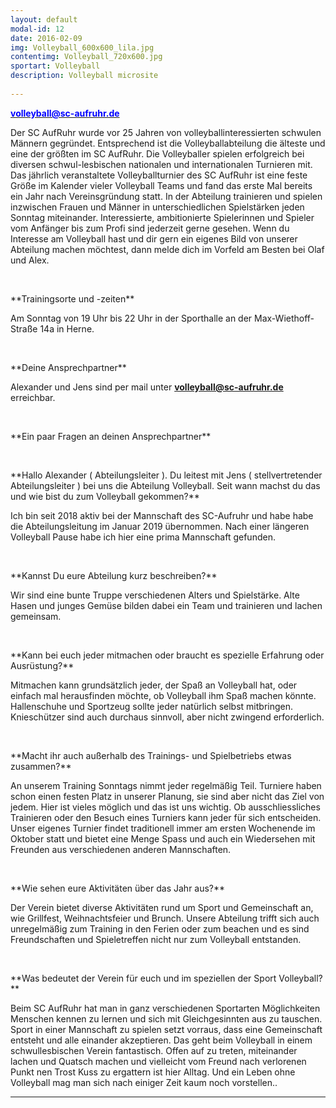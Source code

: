 ```yaml
---
layout: default
modal-id: 12
date: 2016-02-09
img: Volleyball_600x600_lila.jpg
contentimg: Volleyball_720x600.jpg
sportart: Volleyball
description: Volleyball microsite
             
---
```


<p><b><a href="mailto:Volleyball@sc-aufruhr.de"><font color="#0000FF">volleyball@sc-aufruhr.de</font></a></b></p>
Der SC AufRuhr wurde vor 25 Jahren von volleyballinteressierten schwulen Männern gegründet. Entsprechend ist die Volleyballabteilung die älteste und eine der größten im SC AufRuhr. Die Volleyballer spielen erfolgreich bei diversen schwul-lesbischen nationalen und internationalen Turnieren mit. Das jährlich veranstaltete Volleyballturnier des SC AufRuhr ist eine feste Größe im Kalender vieler Volleyball Teams und fand das erste Mal bereits ein Jahr nach Vereinsgründung statt. In der Abteilung trainieren und spielen inzwischen Frauen und Männer in unterschiedlichen Spielstärken jeden Sonntag miteinander. Interessierte, ambitionierte Spielerinnen und Spieler vom Anfänger bis zum Profi sind jederzeit gerne gesehen. Wenn du Interesse am Volleyball hast und dir gern ein eigenes Bild von unserer Abteilung machen möchtest, dann melde dich im Vorfeld am Besten bei Olaf und Alex.

  
<p>&nbsp;</p>
**Trainingsorte und -zeiten**

Am Sonntag von 19 Uhr bis 22 Uhr in der Sporthalle an der Max-Wiethoff-Straße 14a in Herne.

<p>&nbsp;</p>
**Deine Ansprechpartner**

Alexander und Jens sind per mail unter <b><a href="mailto:volleyball@sc-aufruhr.de"><font color="#0000FF">volleyball@sc-aufruhr.de</font></a></b> erreichbar.
  
<p>&nbsp;</p>
**Ein paar Fragen an deinen Ansprechpartner**

<p>&nbsp;</p>
**Hallo Alexander ( Abteilungsleiter ). Du leitest mit Jens ( stellvertretender Abteilungsleiter ) bei uns die Abteilung Volleyball. Seit wann machst du das und wie bist du zum Volleyball gekommen?**

Ich bin seit 2018 aktiv bei der Mannschaft des SC-Aufruhr und habe habe die Abteilungsleitung im Januar 2019 übernommen. Nach einer längeren Volleyball Pause habe ich hier eine prima Mannschaft gefunden.
  

<p>&nbsp;</p>
**Kannst Du eure Abteilung kurz beschreiben?**

Wir sind eine bunte Truppe verschiedenen Alters und Spielstärke. Alte Hasen und junges Gemüse bilden dabei ein Team und trainieren und lachen gemeinsam.

<p>&nbsp;</p>
**Kann bei euch jeder mitmachen oder braucht es spezielle Erfahrung oder Ausrüstung?**

Mitmachen kann grundsätzlich jeder, der Spaß an Volleyball hat, oder einfach mal herausfinden möchte, ob Volleyball ihm Spaß machen könnte. Hallenschuhe und Sportzeug sollte jeder natürlich selbst mitbringen. Knieschützer sind auch durchaus sinnvoll, aber nicht zwingend erforderlich.

<p>&nbsp;</p>
**Macht ihr auch außerhalb des Trainings- und Spielbetriebs etwas zusammen?**

An unserem Training Sonntags nimmt jeder regelmäßig Teil. Turniere haben schon einen festen Platz in unserer Planung, sie sind aber nicht das Ziel von jedem. Hier ist vieles möglich und das ist uns wichtig. Ob ausschliessliches Trainieren oder den Besuch eines Turniers kann jeder für sich entscheiden. Unser eigenes Turnier findet traditionell immer am ersten Wochenende im Oktober statt und bietet eine Menge Spass und auch ein Wiedersehen mit Freunden aus verschiedenen anderen Mannschaften.


<p>&nbsp;</p>
**Wie sehen eure Aktivitäten über das Jahr aus?**

Der Verein bietet diverse Aktivitäten rund um Sport und Gemeinschaft an, wie Grillfest, Weihnachtsfeier und Brunch. Unsere Abteilung trifft sich auch unregelmäßig zum Training in den Ferien oder zum beachen und es sind Freundschaften und Spieletreffen nicht nur zum Volleyball entstanden.

<p>&nbsp;</p>
**Was bedeutet der Verein für euch und im speziellen der Sport Volleyball?**

Beim SC AufRuhr hat man in ganz verschiedenen Sportarten Möglichkeiten Menschen kennen zu lernen und sich mit Gleichgesinnten aus zu tauschen. Sport in einer Mannschaft zu spielen setzt vorraus, dass eine Gemeinschaft entsteht und alle einander akzeptieren. Das geht beim Volleyball in einem schwullesbischen Verein fantastisch. Offen auf zu treten, miteinander lachen und Quatsch machen und vielleicht vom Freund nach verlorenen Punkt nen Trost Kuss zu ergattern ist hier Alltag.
Und ein Leben ohne Volleyball mag man sich nach einiger Zeit kaum noch vorstellen..



___
